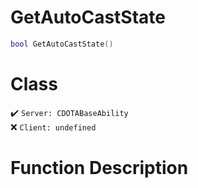 # GetAutoCastState
```lua
bool GetAutoCastState()
```
# Class
✔️ `Server: CDOTABaseAbility`  
❌ `Client: undefined`  

# Function Description

